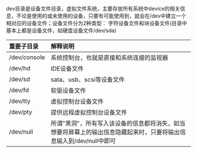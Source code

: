 dev目录是设备文件目录，虚拟文件系统，主要存放所有系统中device的相关信息，不论是使用的或未使用的设备，只要有可能使用到，就会在/dev中建立一个相对应的设备文件；设备文件分为2种类型： 字符设备文件和块设备文件\(目录中基本上都是设备文件，如硬盘设备文件/dev/sda\)

| 重要子目录 | 解释说明 |
| :--- | :--- |
| /dev/console | 系统控制台，也就是直接和系统连接的监视器 |
| /dev/hd | IDE设备文件 |
| /dev/sd | sata、usb、scsi等设备文件 |
| /dev/fd | 软驱设备文件 |
| /dev/tty | 虚拟控制台设备文件 |
| /dev/pty | 提供远程虚拟控制台设备文件 |
| /dev/null | 所谓"黑洞"，所有写入该设备的信息都将消失，如当想要将屏幕上的输出信息隐藏起来时，只要将输出信息输入到/dev/null中即可 |



